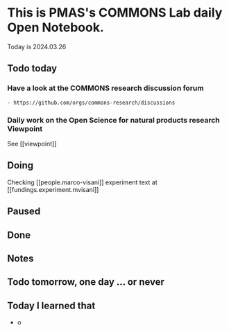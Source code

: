 
# This is PMAS's COMMONS Lab daily Open Notebook.

Today is 2024.03.26

## Todo today

### Have a look at the COMMONS research discussion forum
    - https://github.com/orgs/commons-research/discussions

### Daily work on the Open Science for natural products research Viewpoint

See [[viewpoint]]


###
###

## Doing

Checking [[people.marco-visani]] experiment text at [[fundings.experiment.mvisani]]

## Paused

## Done

## Notes

## Todo tomorrow, one day ... or never 


###
###


## Today I learned that

- o